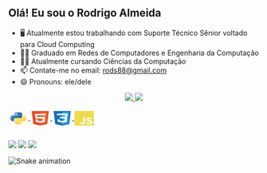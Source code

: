 ## Olá! Eu sou o Rodrigo Almeida

- 🖥 Atualmente estou trabalhando com Suporte Técnico Sênior voltado para Cloud Computing
- 👨‍🎓 Graduado em Redes de Computadores e Engenharia da Computação
- 👨‍🎓 Atualmente cursando Ciências da Computação
- 📫 Contate-me no email: rods88@gmail.com
- 😄 Pronouns: ele/dele
<div align="center">
  <a href="https://github.com/rodsalmeida">
  <img height="180em" src="https://github-readme-stats.vercel.app/api?username=rodsalmeida&show_icons=true&theme=midnight-purple&include_all_commits=true&count_private=true"/>
  <img height="180em" src="https://github-readme-stats.vercel.app/api/top-langs/?username=rodsalmeida&langs_count=8&theme=midnight-purple"/>
</div>
<div style="display: inline_block"><br>
  <img align="center" alt="Rodrigo-Python" height="30" width="40" src="https://raw.githubusercontent.com/devicons/devicon/master/icons/python/python-original.svg">
  <img align="center" alt="Rodrigo-HTML" height="30" width="40" src="https://raw.githubusercontent.com/devicons/devicon/master/icons/html5/html5-original.svg">
  <img align="center" alt="Rodrigo-CSS" height="30" width="40" src="https://raw.githubusercontent.com/devicons/devicon/master/icons/css3/css3-original.svg">
  <img align="center" alt="Rodrigo-Js" height="30" width="40" src="https://raw.githubusercontent.com/devicons/devicon/master/icons/javascript/javascript-plain.svg">
</div>

##
<div> 
  <a href = "mailto:rods88@gmail.com"><img src="https://img.shields.io/badge/-Gmail-%23333?style=for-the-badge&logo=gmail&logoColor=white" target="_blank"></a>
  <a href="https://www.linkedin.com/in/rodsalmeida" target="_blank"><img src="https://img.shields.io/badge/-LinkedIn-%230077B5?style=for-the-badge&logo=linkedin&logoColor=white" target="_blank"></a> 
 <a href = "https://api.whatsapp.com/send?1=pt_BR&phone=5511932269292"><img src="https://img.shields.io/badge/WhatsApp-25D366?style=for-the-badge&logo=whatsapp&logoColor=white" target="_blank"></a>
 
  ![Snake animation](https://github.com/rodsalmeidai/rodsalmeida/blob/output/github-contribution-grid-snake.svg)
 
</div>
